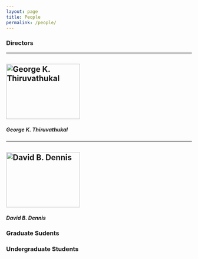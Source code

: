 ```yaml
---
layout: page
title: People
permalink: /people/
---
```


### Directors

---
<a href="https://github.com/gkthiruvathukal"
target="_blank"><img src="https://avatars0.githubusercontent.com/u/651504?s=400&v=4" 
alt="George K. Thiruvathukal" width="200" height="150" border="0" /></a>
---

##### George K. Thiruvathukal 


---
<a href="https://github.com/dbdennis"
target="_blank"><img src="https://avatars1.githubusercontent.com/u/28762511?s=400&v=4" 
alt="David B. Dennis" width="200" height="150" border="0" /></a>
---

##### David B. Dennis


### Graduate Sudents


### Undergraduate Students

